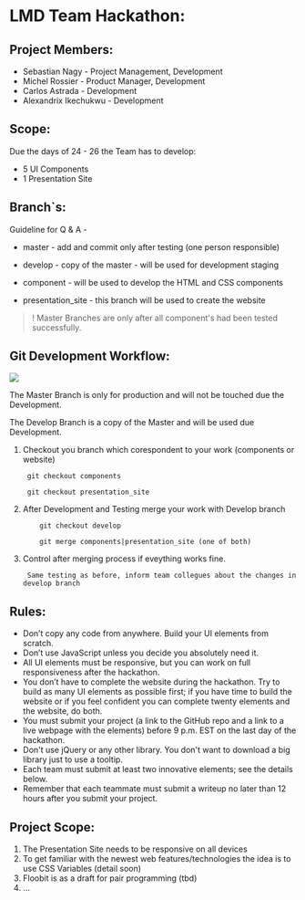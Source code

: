 # LMD Team Hackathon:
## Project Members:
* Sebastian Nagy - Project Management, Development
* Michel Rossier - Product Manager, Development
* Carlos Astrada - Development
* Alexandrix Ikechukwu - Development

## Scope:
Due the days of 24 - 26 the Team has to develop:

* 5 UI Components
* 1 Presentation Site

## Branch`s:

Guideline for Q & A -

* master - add and commit only after testing (one person responsible)
* develop - copy of the master - will be used for development staging

* component -  will be used to develop the HTML  and CSS components
* presentation_site - this branch will be used to create the website

> ! Master Branches are only after all component's had been tested successfully.

## Git Development Workflow:

![](http://i.imgur.com/fi7Nqeq.jpg)

The Master Branch is only for production and will not be touched due the Development.

The Develop Branch is a copy of the Master and will be used due Development.

1. Checkout you branch which corespondent to your work (components or website)
    
        git checkout components

        git checkout presentation_site
        
2. After Development and Testing  merge your work with Develop branch
       
           git checkout develop

           git merge components|presentation_site (one of both)
       
3. Control after merging process if eveything works fine.
        
        Same testing as before, inform team collegues about the changes in develop branch



## Rules:

* Don’t copy any code from anywhere. Build your UI elements from scratch.
* Don’t use JavaScript unless you decide you absolutely need it.
* All UI elements must be responsive, but you can work on full responsiveness after the hackathon.
* You don’t have to complete the website during the hackathon. Try to build as many UI elements as possible first; if you have time to build the website or if you feel confident you can complete twenty elements and the website, do both.
* You must submit your project (a link to the GitHub repo and a link to a live webpage with the elements) before 9 p.m. EST on the last day of the hackathon.
* Don't use jQuery or any other library. You don't want to download a big library just to use a tooltip.
* Each team must submit at least two innovative elements; see the details below.
* Remember that each teammate must submit a writeup no later than 12 hours after you submit your project.

## Project Scope:

1. The Presentation Site needs to be responsive on all devices
2. To get familiar with the newest web features/technologies the idea is to use CSS Variables (detail soon)
3. Floobit is as a draft for pair programming (tbd)
4. ...

